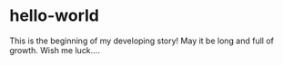 # hello-world
This is the beginning of my developing story! May it be long and full of growth. Wish me luck....
